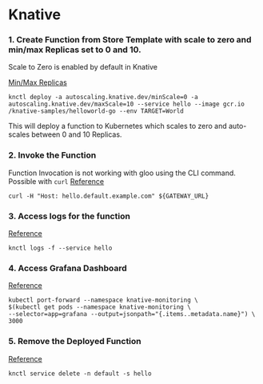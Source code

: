 # Knative


### 1. Create Function from Store Template with scale to zero and min/max Replicas set to 0 and 10.
Scale to Zero is enabled by default in Knative

[Min/Max Replicas](https://github.com/knative/docs/tree/master/docs/serving/samples/autoscale-go#analysis)
```
knctl deploy -a autoscaling.knative.dev/minScale=0 -a autoscaling.knative.dev/maxScale=10 --service hello --image gcr.io
/knative-samples/helloworld-go --env TARGET=World
```
This will deploy a function to Kubernetes which scales to zero and auto-scales between 0 and 10 Replicas.

### 2. Invoke the Function

Function Invocation is not working with gloo using the CLI command. Possible with ```curl```
[Reference](https://knative.dev/docs/install/knative-with-gloo/)
```
curl -H "Host: hello.default.example.com" ${GATEWAY_URL}
```

### 3. Access logs for the function

[Reference](https://github.com/cppforlife/knctl/blob/master/docs/basic-workflow.md)
```
knctl logs -f --service hello
```


### 4. Access Grafana Dashboard

[Reference](https://github.com/knative/docs/blob/master/docs/serving/accessing-metrics.md)

```
kubectl port-forward --namespace knative-monitoring \
$(kubectl get pods --namespace knative-monitoring \
--selector=app=grafana --output=jsonpath="{.items..metadata.name}") \
3000
```
### 5. Remove the Deployed Function

[Reference](https://github.com/cppforlife/knctl/blob/master/docs/cmd/knctl_service_delete.md)

```
knctl service delete -n default -s hello
```
